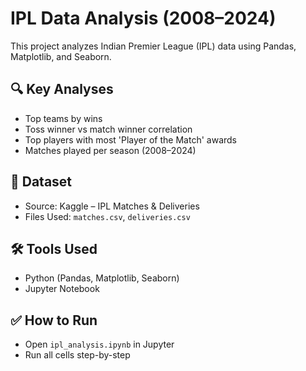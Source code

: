 # IPL Data Analysis (2008–2024)

This project analyzes Indian Premier League (IPL) data using Pandas, Matplotlib, and Seaborn.

## 🔍 Key Analyses
- Top teams by wins
- Toss winner vs match winner correlation
- Top players with most 'Player of the Match' awards
- Matches played per season (2008–2024)

## 📁 Dataset
- Source: Kaggle – IPL Matches & Deliveries
- Files Used: `matches.csv`, `deliveries.csv`

## 🛠 Tools Used
- Python (Pandas, Matplotlib, Seaborn)
- Jupyter Notebook

## ✅ How to Run
- Open `ipl_analysis.ipynb` in Jupyter
- Run all cells step-by-step
